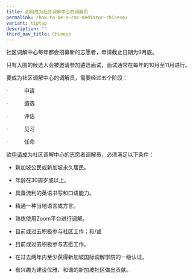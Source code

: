 ```yaml
---
title: 如何成为社区调解中心的调解员
permalink: /how-to-be-a-cmc-mediator-chinese/
variant: tiptap
description: ""
third_nav_title: Chinese
---
```

<p>社区调解中心每年都会招募新的志愿者，申请截止日期为9月底。</p>
<p>只有入围的候选人会被邀请参加遴选面试，面试通常在每年的10月至11月进行。</p>
<p></p>
<p>要成为社区调解中心的调解员，需要经过五个阶段：</p>
<p>·&nbsp;&nbsp;&nbsp;&nbsp;&nbsp;&nbsp;&nbsp;&nbsp;&nbsp;&nbsp; 申请</p>
<p>·&nbsp;&nbsp;&nbsp;&nbsp;&nbsp;&nbsp;&nbsp;&nbsp;&nbsp;&nbsp; 遴选</p>
<p>·&nbsp;&nbsp;&nbsp;&nbsp;&nbsp;&nbsp;&nbsp;&nbsp;&nbsp;&nbsp; 评估</p>
<p>·&nbsp;&nbsp;&nbsp;&nbsp;&nbsp;&nbsp;&nbsp;&nbsp;&nbsp;&nbsp; 见习</p>
<p>·&nbsp;&nbsp;&nbsp;&nbsp;&nbsp;&nbsp;&nbsp;&nbsp;&nbsp;&nbsp; 任命</p>
<p>欲<a href="https://go.gov.sg/cmcvolunteermediatorapplicationform" rel="noopener noreferrer nofollow" target="_blank"><u>申请</u></a>成为社区调解中心的志愿者调解员，必须满足以下条件：</p>
<ul data-tight="true" class="tight">
<li>
<p>新加坡公民或新加坡永久居民。</p>
</li>
<li>
<p>年龄在30周岁或以上。</p>
</li>
<li>
<p>具备流利的英语书写和口语能力。</p>
</li>
<li>
<p>精通一种当地语言或方言。</p>
</li>
<li>
<p>熟练使用Zoom平台进行调解。</p>
</li>
<li>
<p>目前或过去积极参与社区工作；和/或</p>
</li>
<li>
<p>目前或过去积极参与志愿工作。</p>
</li>
<li>
<p>在过去两年内至少获得新加坡国际调解学院的一级认证。</p>
</li>
<li>
<p>有兴趣为建设优雅、和谐的新加坡社区做出贡献。</p>
</li>
</ul>
<p></p>
<p></p>